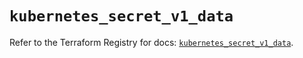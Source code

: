 # `kubernetes_secret_v1_data`

Refer to the Terraform Registry for docs: [`kubernetes_secret_v1_data`](https://registry.terraform.io/providers/hashicorp/kubernetes/2.38.0/docs/resources/secret_v1_data).
